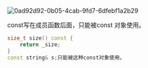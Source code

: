 ![0ad92d92-0b05-4cab-9fd7-6dfebf1a2b29](file:///C:/Users/LEGION/Pictures/0ad92d92-0b05-4cab-9fd7-6dfebf1a2b29.png)

const写在成员函数后面，只能被const 对象使用。

```cpp
size_t size() const {
    return _size;
}
const string& s;只能被这种const对象使用。
```
